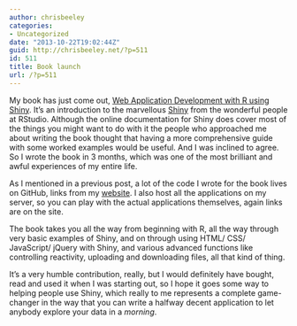 ```yaml
---
author: chrisbeeley
categories:
- Uncategorized
date: "2013-10-22T19:02:44Z"
guid: http://chrisbeeley.net/?p=511
id: 511
title: Book launch
url: /?p=511
---
```


My book has just come out, [Web Application Development with R using Shiny](http://www.packtpub.com/web-application-development-with-r-using-shiny/book). It’s an introduction to the marvellous [Shiny](http://www.rstudio.com/shiny/) from the wonderful people at RStudio. Although the online documentation for Shiny does cover most of the things you might want to do with it the people who approached me about writing the book thought that having a more comprehensive guide with some worked examples would be useful. And I was inclined to agree. So I wrote the book in 3 months, which was one of the most brilliant and awful experiences of my entire life.

As I mentioned in a previous post, a lot of the code I wrote for the book lives on GitHub, links from my [website](http://chrisbeeley.net/website/). I also host all the applications on my server, so you can play with the actual applications themselves, again links are on the site.

The book takes you all the way from beginning with R, all the way through very basic examples of Shiny, and on through using HTML/ CSS/ JavaScript/ jQuery with Shiny, and various advanced functions like controlling reactivity, uploading and downloading files, all that kind of thing.

It’s a very humble contribution, really, but I would definitely have bought, read and used it when I was starting out, so I hope it goes some way to helping people use Shiny, which really to me represents a complete game-changer in the way that you can write a halfway decent application to let anybody explore your data in a *morning*.